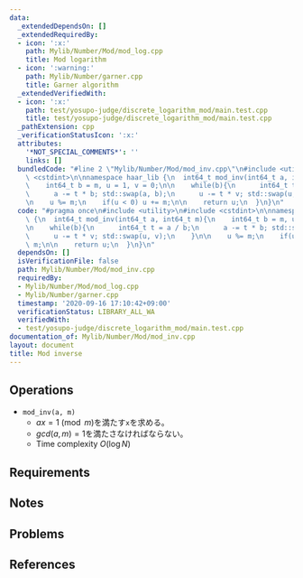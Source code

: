 ```yaml
---
data:
  _extendedDependsOn: []
  _extendedRequiredBy:
  - icon: ':x:'
    path: Mylib/Number/Mod/mod_log.cpp
    title: Mod logarithm
  - icon: ':warning:'
    path: Mylib/Number/garner.cpp
    title: Garner algorithm
  _extendedVerifiedWith:
  - icon: ':x:'
    path: test/yosupo-judge/discrete_logarithm_mod/main.test.cpp
    title: test/yosupo-judge/discrete_logarithm_mod/main.test.cpp
  _pathExtension: cpp
  _verificationStatusIcon: ':x:'
  attributes:
    '*NOT_SPECIAL_COMMENTS*': ''
    links: []
  bundledCode: "#line 2 \"Mylib/Number/Mod/mod_inv.cpp\"\n#include <utility>\n#include\
    \ <cstdint>\n\nnamespace haar_lib {\n  int64_t mod_inv(int64_t a, int64_t m){\n\
    \    int64_t b = m, u = 1, v = 0;\n\n    while(b){\n      int64_t t = a / b;\n\
    \      a -= t * b; std::swap(a, b);\n      u -= t * v; std::swap(u, v);\n    }\n\
    \n    u %= m;\n    if(u < 0) u += m;\n\n    return u;\n  }\n}\n"
  code: "#pragma once\n#include <utility>\n#include <cstdint>\n\nnamespace haar_lib\
    \ {\n  int64_t mod_inv(int64_t a, int64_t m){\n    int64_t b = m, u = 1, v = 0;\n\
    \n    while(b){\n      int64_t t = a / b;\n      a -= t * b; std::swap(a, b);\n\
    \      u -= t * v; std::swap(u, v);\n    }\n\n    u %= m;\n    if(u < 0) u +=\
    \ m;\n\n    return u;\n  }\n}\n"
  dependsOn: []
  isVerificationFile: false
  path: Mylib/Number/Mod/mod_inv.cpp
  requiredBy:
  - Mylib/Number/Mod/mod_log.cpp
  - Mylib/Number/garner.cpp
  timestamp: '2020-09-16 17:10:42+09:00'
  verificationStatus: LIBRARY_ALL_WA
  verifiedWith:
  - test/yosupo-judge/discrete_logarithm_mod/main.test.cpp
documentation_of: Mylib/Number/Mod/mod_inv.cpp
layout: document
title: Mod inverse
---
```


## Operations

- `mod_inv(a, m)`
	- $ax = 1 \pmod m$を満たす`x`を求める。
	- $gcd(a,  m) = 1$を満たさなければならない。
	- Time complexity $O(\log N)$

## Requirements

## Notes

## Problems

## References
